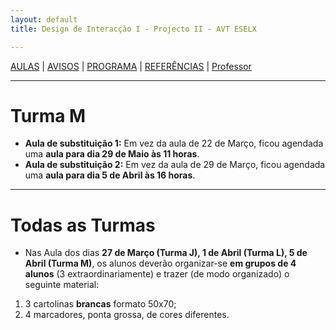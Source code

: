 ```yaml
---
layout: default
title: Design de Interacção I - Projecto II - AVT ESELX

---
```


[AULAS](index.html) | [AVISOS](vipstuff.html) | [PROGRAMA](programa.html) | [REFERÊNCIAS](refs.html) | [Professor](http://steam228.com)

---
# Turma M

- **Aula de substituição 1:**
Em vez da aula de 22 de Março, ficou agendada uma **aula para dia 29 de Maio às 11 horas**.
- **Aula de substituição 2:**
Em vez da aula de 29 de Março, ficou agendada uma **aula para dia 5 de Abril às 16 horas**.

---
# Todas as Turmas

- Nas Aula dos dias **27 de Março (Turma J), 1 de Abril (Turma L), 5 de Abril (Turma M)**,
os alunos deverão organizar-se **em grupos de 4 alunos** (3 extraordinariamente) e trazer (de modo organizado) o seguinte material:
1. 3 cartolinas **brancas** formato 50x70;
2. 4 marcadores, ponta grossa, de cores diferentes.

